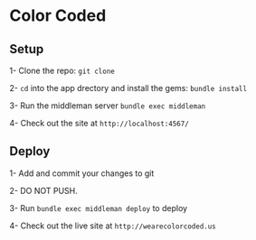# Color Coded

## Setup

1- Clone the repo: `git clone `

2- `cd` into the app drectory and install the gems: `bundle install`

3- Run the middleman server `bundle exec middleman`

4- Check out the site at `http://localhost:4567/`

## Deploy

1- Add and commit your changes to git

2- DO NOT PUSH.

3- Run `bundle exec middleman deploy` to deploy

4- Check out the live site at `http://wearecolorcoded.us`